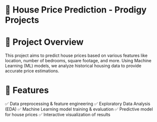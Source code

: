 # 🏡 House Price Prediction - Prodigy Projects

# 📌 Project Overview
This project aims to predict house prices based on various features like location, number of bedrooms, square footage, and more. Using Machine Learning (ML) models, we analyze historical housing data to provide accurate price estimations.

# 🚀 Features
✅ Data preprocessing & feature engineering
✅ Exploratory Data Analysis (EDA)
✅ Machine Learning model training & evaluation
✅ Predictive model for house prices
✅ Interactive visualization of results
